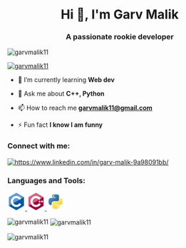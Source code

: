 <h1 align="center">Hi 👋, I'm Garv Malik</h1>
<h3 align="center">A passionate rookie developer</h3>

<p align="left"> <img src="https://komarev.com/ghpvc/?username=garvmalik11&label=Profile%20views&color=0e75b6&style=flat" alt="garvmalik11" /> </p>

<p align="left"> <a href="https://github.com/ryo-ma/github-profile-trophy"><img src="https://github-profile-trophy.vercel.app/?username=garvmalik11" alt="garvmalik11" /></a> </p>

- 🌱 I’m currently learning **Web dev**

- 💬 Ask me about **C++, Python**

- 📫 How to reach me **garvmalik11@gmail.com**

- ⚡ Fun fact **I know I am funny**

<h3 align="left">Connect with me:</h3>
<p align="left">
<a href="https://linkedin.com/in/https://www.linkedin.com/in/garv-malik-9a98091bb/" target="blank"><img align="center" src="https://raw.githubusercontent.com/rahuldkjain/github-profile-readme-generator/master/src/images/icons/Social/linked-in-alt.svg" alt="https://www.linkedin.com/in/garv-malik-9a98091bb/" height="30" width="40" /></a>
</p>

<h3 align="left">Languages and Tools:</h3>
<p align="left"> <a href="https://www.cprogramming.com/" target="_blank" rel="noreferrer"> <img src="https://raw.githubusercontent.com/devicons/devicon/master/icons/c/c-original.svg" alt="c" width="40" height="40"/> </a> <a href="https://www.w3schools.com/cpp/" target="_blank" rel="noreferrer"> <img src="https://raw.githubusercontent.com/devicons/devicon/master/icons/cplusplus/cplusplus-original.svg" alt="cplusplus" width="40" height="40"/> </a> <a href="https://www.python.org" target="_blank" rel="noreferrer"> <img src="https://raw.githubusercontent.com/devicons/devicon/master/icons/python/python-original.svg" alt="python" width="40" height="40"/> </a> </p>

<p><img align="left" src="https://github-readme-stats.vercel.app/api/top-langs?username=garvmalik11&show_icons=true&locale=en&layout=compact" alt="garvmalik11" /></p>

<p>&nbsp;<img align="center" src="https://github-readme-stats.vercel.app/api?username=garvmalik11&show_icons=true&locale=en" alt="garvmalik11" /></p>

<p><img align="center" src="https://github-readme-streak-stats.herokuapp.com/?user=garvmalik11&" alt="garvmalik11" /></p>
